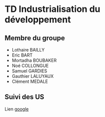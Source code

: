 # TD Industrialisation du développement
## Membre du groupe
- Lothaire BAILLY
- Eric BART
- Mortadha BOUBAKER
- Noé COLLONGUE
- Samuel GARDIES
- Gauthier LALUYAUX
- Clément MEDALE
## Suivi des US
Lien [google](https://docs.google.com/spreadsheets/d/19I6qqmtN6aSRbTZfLOcGkKllgIbR8BnqoMuck-lw1mc/edit?usp=sharing)

